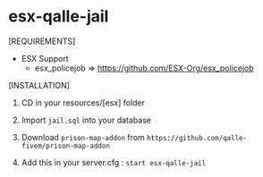 # esx-qalle-jail

[REQUIREMENTS]
  
* ESX Support
  * esx_policejob => https://github.com/ESX-Org/esx_policejob
  
[INSTALLATION]

1) CD in your resources/[esx] folder

2) Import ``jail.sql`` into your database

3) Download ``prison-map-addon`` from ``https://github.com/qalle-fivem/prison-map-addon``

4) Add this in your server.cfg :
``start esx-qalle-jail``